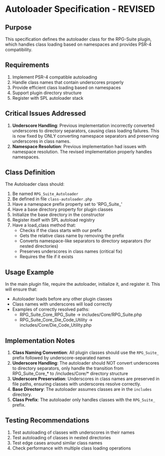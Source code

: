 # Autoloader Specification - REVISED

## Purpose
This specification defines the autoloader class for the RPG-Suite plugin, which handles class loading based on namespaces and provides PSR-4 compatibility.

## Requirements
1. Implement PSR-4 compatible autoloading
2. Handle class names that contain underscores properly
3. Provide efficient class loading based on namespaces
4. Support plugin directory structure
5. Register with SPL autoloader stack

## Critical Issues Addressed
1. **Underscore Handling**: Previous implementation incorrectly converted underscores to directory separators, causing class loading failures. This is now fixed by ONLY converting namespace separators and preserving underscores in class names.
2. **Namespace Resolution**: Previous implementation had issues with namespace resolution. The revised implementation properly handles namespaces.

## Class Definition

The Autoloader class should:
1. Be named `RPG_Suite_Autoloader`
2. Be defined in file `class-autoloader.php`
3. Have a namespace prefix property set to 'RPG_Suite_'
4. Have a base directory property for plugin classes
5. Initialize the base directory in the constructor
6. Register itself with SPL autoload registry
7. Have a load_class method that:
   - Checks if the class starts with our prefix
   - Gets the relative class name by removing the prefix
   - Converts namespace-like separators to directory separators (for nested directories)
   - Preserves underscores in class names (critical fix)
   - Requires the file if it exists

## Usage Example

In the main plugin file, require the autoloader, initialize it, and register it. This will ensure that:
- Autoloader loads before any other plugin classes
- Class names with underscores will load correctly
- Examples of correctly resolved paths:
  - RPG_Suite_Core_RPG_Suite -> includes/Core/RPG_Suite.php
  - RPG_Suite_Core_Die_Code_Utility -> includes/Core/Die_Code_Utility.php

## Implementation Notes

1. **Class Naming Convention**: All plugin classes should use the `RPG_Suite_` prefix followed by underscore-separated names
2. **Underscore Handling**: The autoloader should NOT convert underscores to directory separators, only handle the transition from RPG_Suite_Core_* to /includes/Core/* directory structure
3. **Underscore Preservation**: Underscores in class names are preserved in file paths, ensuring classes with underscores resolve correctly.
4. **Base Directory**: The autoloader assumes classes are in the `includes` directory.
5. **Class Prefix**: The autoloader only handles classes with the `RPG_Suite_` prefix.

## Testing Recommendations

1. Test autoloading of classes with underscores in their names
2. Test autoloading of classes in nested directories
3. Test edge cases around similar class names
4. Check performance with multiple class loading operations